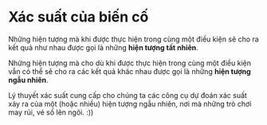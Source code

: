 # Xác suất của biến cố

Những hiện tượng mà khi được thực hiện trong cùng một điều kiện sẽ cho ra kết quả như nhau được gọi là những **hiện tượng tất nhiên**.

Những hiện tượng mà cho dù khi được thực hiện trong cùng một điều kiện vẫn có thể sẽ cho ra các kết quả khác nhau được gọi là những **hiện tượng ngẫu nhiên**.

Lý thuyết xác suất cung cấp cho chúng ta các công cụ dự đoán xác suất xảy ra của một (hoặc nhiều) hiện tượng ngẫu nhiên, nơi mà những trò chơi may rủi, vé số lên ngôi. :))
